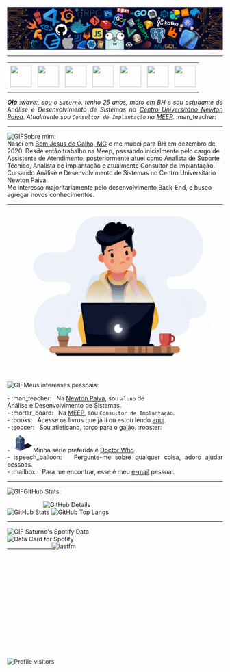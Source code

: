 <div>
<img align="center" alt="Header" src="https://github.com/gabrielsaturno/gabrielsaturno/blob/main/img/header.png?raw=true"/>
</div>

-----

<div align="center">
<table>
<tr>
 <td align="center" colspan="11"></td>
</tr> 
<tr>
<td><a href="https://github.com/gabrielsaturno" target="_blank"><img src="https://github.com/joaopauloaramuni/joaopauloaramuni/blob/main/img/github5.png?raw=true" width="50px" height="50px"/></a>
</td>
<td><a href="https://replit.com/@gabrielsaturnoa"><img src="https://github.com/joaopauloaramuni/joaopauloaramuni/blob/main/img/replit3.svg?raw=true" width="50px" height="50px"/></a>
</td>
<td><a href="mailto:gabrielsaturnoads@gmail.com" target="_blank"><img src="https://github.com/joaopauloaramuni/joaopauloaramuni/blob/main/img/gmail3.png?raw=true" width="50px" height="50px"/></a>
</td>
<td><a href="https://wa.me/553399765020" target="_blank"><img src="https://github.com/joaopauloaramuni/joaopauloaramuni/blob/main/img/wpp2.png?raw=true" width="50px" height="50px"/></a>
</td>
<td><a href="https://www.instagram.com/gabrisaturno/" target="_blank"><img src="https://github.com/joaopauloaramuni/joaopauloaramuni/blob/main/img/insta2.png?raw=true" width="50px" height="50px"/></a>
</td>
<td><a href="https://www.linkedin.com/in/gabriel-saturno/" target="_blank"><img src="https://github.com/joaopauloaramuni/joaopauloaramuni/blob/main/img/linkedin2.png?raw=true" width="50px" height="50px"/></a>
</td>
<td><a href="https://www.skoob.com.br/perfil/gabrisaturno" target="_blank"><img src="https://github.com/joaopauloaramuni/joaopauloaramuni/blob/main/img/skoob2.png?raw=true" width="50px" height="50px"/></a>
</td>
</tr>
<tr>
 <td align="center" colspan="11"></td>
</tr> 
</table>

</div>
<div align="justify">
<i><b>Olá</b> :wave:, sou o <code>Saturno</code>, tenho 25 anos, moro em BH e sou estudante de Análise e Desenvolvimento de Sistemas na <a href="https://newtonpaiva.br/" target="_blank">Centro Universitário Newton Paiva</a>. Atualmente sou <code>Consultor de Implantação</code> na <a href="https://www.meep.com.br/" target="_blank">MEEP</a>.</i> :man_teacher:<br />
</div>

-----
<img height="20" alt="GIF" src="https://github.com/joaopauloaramuni/joaopauloaramuni/blob/main/img/soulgem.gif?raw=true"/>Sobre mim:<br />
Nasci em <a href="https://pt.wikipedia.org/wiki/Bom_Jesus_do_Galho" target="_blank">Bom Jesus do Galho, MG</a> e me mudei para BH em dezembro de 2020. Desde então trabalho na Meep, passando inicialmente pelo cargo de Assistente de Atendimento, posteriormente atuei como Analista de Suporte Técnico, Analista de Implantação e atualmente Consultor de Implantação. Cursando Análise e Desenvolvimento de Sistemas no Centro Universitário Newton Paiva.<br />Me interesso majoritariamente pelo desenvolvimento Back-End, e busco agregar novos conhecimentos.

-----

<div>
<div>
<img align="right" alt="GIF" src="https://github.com/gabrielsaturno/gabrielsaturno/blob/main/img/dev2.gif?raw=true" width="500px" height="399px"/>
</div>

<img height="20" alt="GIF" src="https://github.com/joaopauloaramuni/joaopauloaramuni/blob/main/img/soulgem.gif?raw=true"/>Meus interesses pessoais:

<div align="justify">
<p> 
- :man_teacher: &nbsp; Na <a href="https://newtonpaiva.br/" target="_blank">Newton Paiva</a>, sou <code>aluno</code> de <br />Análise e Desenvolvimento de Sistemas.<br />
- :mortar_board: &nbsp; Na <a href="https://www.meep.com.br/" target="_blank">MEEP</a>, sou <code>Consultor de Implantação</code>.<br />
- :books: &nbsp; Acesse os livros que já li ou estou lendo <a href="https://www.skoob.com.br/perfil/gabrisaturno" target="_blank">aqui</a>.<br />
- :soccer: &nbsp; Sou atleticano, torço para o <a href="https://atletico.com.br/" target="_blank">galão</a>. :rooster:<br />
- <img height ="50" alt="GIF" src="https://github.com/gabrielsaturno/gabrielsaturno/blob/main/img/tardis2.gif">Minha série preferida é <a href="https://www.doctorwho.tv/" target="_blank">Doctor Who</a>.<br />
- :speech_balloon: &nbsp; Pergunte-me sobre qualquer coisa, adoro ajudar pessoas.<br />
- :mailbox: &nbsp; Para me encontrar, esse é meu <a href="mailto:gabrielsaturnoads@gmail.com" target="_blank">e-mail</a> pessoal.<br />
</p>
</div>
</div>

-----

<img height="20" alt="GIF" src="https://github.com/joaopauloaramuni/joaopauloaramuni/blob/main/img/graphic.gif?raw=true"/>GitHub Stats:

<div>
<img align="right" alt="GitHub Details" width="420px" src="http://github-profile-summary-cards.vercel.app/api/cards/profile-details?username=gabrielsaturno&theme=github_dark"/>
<!--- <img alt="GitHub Commits" width="200px" src="http://github-profile-summary-cards.vercel.app/api/cards/productive-time?username=gabrielsaturno&theme=github_dark"/> -->
<img alt="GitHub Stats" width="200px" src="http://github-profile-summary-cards.vercel.app/api/cards/stats?username=gabrielsaturno&theme=github_dark"/>
<img alt="GitHub Top Langs" width="200px" src="http://github-profile-summary-cards.vercel.app/api/cards/repos-per-language?username=gabrielsaturno&theme=github_dark"/>
</div>

-----

<div>
<div>
<summary><img height="20" alt="GIF" src="https://github.com/joaopauloaramuni/joaopauloaramuni/blob/main/img/spotify.gif?raw=true"/> Saturno's Spotify Data</summary>
<img src="https://data-card-for-spotify.herokuapp.com/api/card?user_id=8ladn8qdkn2fzwq6tq9h896qc" alt="Data Card for Spotify">
</div>
<div>
<a href="https://www.last.fm/pt/user/gabsaturno" target="_blank"><img align="right" width="400px" height="270px" alt="lastfm" src="https://lastfm-recently-played.vercel.app/api?user=gabsaturno&width=400"/></a>
</div>
</div>

-----

<img alt="Profile visitors" src="https://komarev.com/ghpvc/?username=gabrielsaturno"/>
